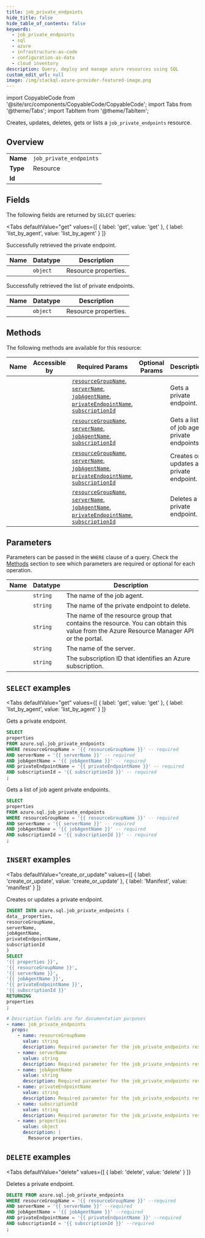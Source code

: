 ```yaml
--- 
title: job_private_endpoints
hide_title: false
hide_table_of_contents: false
keywords:
  - job_private_endpoints
  - sql
  - azure
  - infrastructure-as-code
  - configuration-as-data
  - cloud inventory
description: Query, deploy and manage azure resources using SQL
custom_edit_url: null
image: /img/stackql-azure-provider-featured-image.png
---
```


import CopyableCode from '@site/src/components/CopyableCode/CopyableCode';
import Tabs from '@theme/Tabs';
import TabItem from '@theme/TabItem';

Creates, updates, deletes, gets or lists a <code>job_private_endpoints</code> resource.

## Overview
<table><tbody>
<tr><td><b>Name</b></td><td><code>job_private_endpoints</code></td></tr>
<tr><td><b>Type</b></td><td>Resource</td></tr>
<tr><td><b>Id</b></td><td><CopyableCode code="azure.sql.job_private_endpoints" /></td></tr>
</tbody></table>

## Fields

The following fields are returned by `SELECT` queries:

<Tabs
    defaultValue="get"
    values={[
        { label: 'get', value: 'get' },
        { label: 'list_by_agent', value: 'list_by_agent' }
    ]}
>
<TabItem value="get">

Successfully retrieved the private endpoint.

<table>
<thead>
    <tr>
    <th>Name</th>
    <th>Datatype</th>
    <th>Description</th>
    </tr>
</thead>
<tbody>
<tr>
    <td><CopyableCode code="properties" /></td>
    <td><code>object</code></td>
    <td>Resource properties.</td>
</tr>
</tbody>
</table>
</TabItem>
<TabItem value="list_by_agent">

Successfully retrieved the list of private endpoints.

<table>
<thead>
    <tr>
    <th>Name</th>
    <th>Datatype</th>
    <th>Description</th>
    </tr>
</thead>
<tbody>
<tr>
    <td><CopyableCode code="properties" /></td>
    <td><code>object</code></td>
    <td>Resource properties.</td>
</tr>
</tbody>
</table>
</TabItem>
</Tabs>

## Methods

The following methods are available for this resource:

<table>
<thead>
    <tr>
    <th>Name</th>
    <th>Accessible by</th>
    <th>Required Params</th>
    <th>Optional Params</th>
    <th>Description</th>
    </tr>
</thead>
<tbody>
<tr>
    <td><a href="#get"><CopyableCode code="get" /></a></td>
    <td><CopyableCode code="select" /></td>
    <td><a href="#parameter-resourceGroupName"><code>resourceGroupName</code></a>, <a href="#parameter-serverName"><code>serverName</code></a>, <a href="#parameter-jobAgentName"><code>jobAgentName</code></a>, <a href="#parameter-privateEndpointName"><code>privateEndpointName</code></a>, <a href="#parameter-subscriptionId"><code>subscriptionId</code></a></td>
    <td></td>
    <td>Gets a private endpoint.</td>
</tr>
<tr>
    <td><a href="#list_by_agent"><CopyableCode code="list_by_agent" /></a></td>
    <td><CopyableCode code="select" /></td>
    <td><a href="#parameter-resourceGroupName"><code>resourceGroupName</code></a>, <a href="#parameter-serverName"><code>serverName</code></a>, <a href="#parameter-jobAgentName"><code>jobAgentName</code></a>, <a href="#parameter-subscriptionId"><code>subscriptionId</code></a></td>
    <td></td>
    <td>Gets a list of job agent private endpoints.</td>
</tr>
<tr>
    <td><a href="#create_or_update"><CopyableCode code="create_or_update" /></a></td>
    <td><CopyableCode code="insert" /></td>
    <td><a href="#parameter-resourceGroupName"><code>resourceGroupName</code></a>, <a href="#parameter-serverName"><code>serverName</code></a>, <a href="#parameter-jobAgentName"><code>jobAgentName</code></a>, <a href="#parameter-privateEndpointName"><code>privateEndpointName</code></a>, <a href="#parameter-subscriptionId"><code>subscriptionId</code></a></td>
    <td></td>
    <td>Creates or updates a private endpoint.</td>
</tr>
<tr>
    <td><a href="#delete"><CopyableCode code="delete" /></a></td>
    <td><CopyableCode code="delete" /></td>
    <td><a href="#parameter-resourceGroupName"><code>resourceGroupName</code></a>, <a href="#parameter-serverName"><code>serverName</code></a>, <a href="#parameter-jobAgentName"><code>jobAgentName</code></a>, <a href="#parameter-privateEndpointName"><code>privateEndpointName</code></a>, <a href="#parameter-subscriptionId"><code>subscriptionId</code></a></td>
    <td></td>
    <td>Deletes a private endpoint.</td>
</tr>
</tbody>
</table>

## Parameters

Parameters can be passed in the `WHERE` clause of a query. Check the [Methods](#methods) section to see which parameters are required or optional for each operation.

<table>
<thead>
    <tr>
    <th>Name</th>
    <th>Datatype</th>
    <th>Description</th>
    </tr>
</thead>
<tbody>
<tr id="parameter-jobAgentName">
    <td><CopyableCode code="jobAgentName" /></td>
    <td><code>string</code></td>
    <td>The name of the job agent.</td>
</tr>
<tr id="parameter-privateEndpointName">
    <td><CopyableCode code="privateEndpointName" /></td>
    <td><code>string</code></td>
    <td>The name of the private endpoint to delete.</td>
</tr>
<tr id="parameter-resourceGroupName">
    <td><CopyableCode code="resourceGroupName" /></td>
    <td><code>string</code></td>
    <td>The name of the resource group that contains the resource. You can obtain this value from the Azure Resource Manager API or the portal.</td>
</tr>
<tr id="parameter-serverName">
    <td><CopyableCode code="serverName" /></td>
    <td><code>string</code></td>
    <td>The name of the server.</td>
</tr>
<tr id="parameter-subscriptionId">
    <td><CopyableCode code="subscriptionId" /></td>
    <td><code>string</code></td>
    <td>The subscription ID that identifies an Azure subscription.</td>
</tr>
</tbody>
</table>

## `SELECT` examples

<Tabs
    defaultValue="get"
    values={[
        { label: 'get', value: 'get' },
        { label: 'list_by_agent', value: 'list_by_agent' }
    ]}
>
<TabItem value="get">

Gets a private endpoint.

```sql
SELECT
properties
FROM azure.sql.job_private_endpoints
WHERE resourceGroupName = '{{ resourceGroupName }}' -- required
AND serverName = '{{ serverName }}' -- required
AND jobAgentName = '{{ jobAgentName }}' -- required
AND privateEndpointName = '{{ privateEndpointName }}' -- required
AND subscriptionId = '{{ subscriptionId }}' -- required
;
```
</TabItem>
<TabItem value="list_by_agent">

Gets a list of job agent private endpoints.

```sql
SELECT
properties
FROM azure.sql.job_private_endpoints
WHERE resourceGroupName = '{{ resourceGroupName }}' -- required
AND serverName = '{{ serverName }}' -- required
AND jobAgentName = '{{ jobAgentName }}' -- required
AND subscriptionId = '{{ subscriptionId }}' -- required
;
```
</TabItem>
</Tabs>


## `INSERT` examples

<Tabs
    defaultValue="create_or_update"
    values={[
        { label: 'create_or_update', value: 'create_or_update' },
        { label: 'Manifest', value: 'manifest' }
    ]}
>
<TabItem value="create_or_update">

Creates or updates a private endpoint.

```sql
INSERT INTO azure.sql.job_private_endpoints (
data__properties,
resourceGroupName,
serverName,
jobAgentName,
privateEndpointName,
subscriptionId
)
SELECT 
'{{ properties }}',
'{{ resourceGroupName }}',
'{{ serverName }}',
'{{ jobAgentName }}',
'{{ privateEndpointName }}',
'{{ subscriptionId }}'
RETURNING
properties
;
```
</TabItem>
<TabItem value="manifest">

```yaml
# Description fields are for documentation purposes
- name: job_private_endpoints
  props:
    - name: resourceGroupName
      value: string
      description: Required parameter for the job_private_endpoints resource.
    - name: serverName
      value: string
      description: Required parameter for the job_private_endpoints resource.
    - name: jobAgentName
      value: string
      description: Required parameter for the job_private_endpoints resource.
    - name: privateEndpointName
      value: string
      description: Required parameter for the job_private_endpoints resource.
    - name: subscriptionId
      value: string
      description: Required parameter for the job_private_endpoints resource.
    - name: properties
      value: object
      description: |
        Resource properties.
```
</TabItem>
</Tabs>


## `DELETE` examples

<Tabs
    defaultValue="delete"
    values={[
        { label: 'delete', value: 'delete' }
    ]}
>
<TabItem value="delete">

Deletes a private endpoint.

```sql
DELETE FROM azure.sql.job_private_endpoints
WHERE resourceGroupName = '{{ resourceGroupName }}' --required
AND serverName = '{{ serverName }}' --required
AND jobAgentName = '{{ jobAgentName }}' --required
AND privateEndpointName = '{{ privateEndpointName }}' --required
AND subscriptionId = '{{ subscriptionId }}' --required
;
```
</TabItem>
</Tabs>
